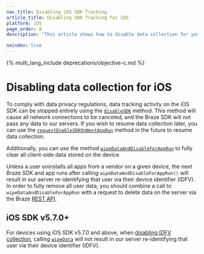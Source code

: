 ```yaml
---
nav_title: Disabling iOS SDK Tracking
article_title: Disabling SDK Tracking for iOS
platform: iOS
page_order: 8
description: "This article shows how to disable data collection for your iOS application."

noindex: true
---
```


{% multi_lang_include deprecations/objective-c.md %}

# Disabling data collection for iOS

To comply with data privacy regulations, data tracking activity on the iOS SDK can be stopped entirely using the [`disableSDK`](http://appboy.github.io/appboy-ios-sdk/docs/interface_appboy.html#a8d3b78a98420713d8590ed63c9172733) method. This method will cause all network connections to be canceled, and the Braze SDK will not pass any data to our servers. If you wish to resume data collection later, you can use the [`requestEnableSDKOnNextAppRun`](http://appboy.github.io/appboy-ios-sdk/docs/interface_appboy.html#a781078a40a3db0de64ac82dcae3b595b) method in the future to resume data collection.

Additionally, you can use the method [`wipeDataAndDisableForAppRun`](http://appboy.github.io/appboy-ios-sdk/docs/interface_appboy.html#ac8d580f60ec0608cd91240a8a3aa23a3) to fully clear all client-side data stored on the device.

Unless a user uninstalls all apps from a vendor on a given device, the next Braze SDK and app runs after calling `wipeDataAndDisableForAppRun()` will result in our server re-identifying that user via their device identifier (IDFV). In order to fully remove all user data, you should combine a call to `wipeDataAndDisableForAppRun` with a request to delete data on the server via the Braze [REST API]({{site.baseurl}}/developer_guide/rest_api/user_data/#user-delete-endpoint).

## iOS SDK v5.7.0+
For devices using iOS SDK v5.7.0 and above, when [disabling IDFV collection](https://www.braze.com/docs/developer_guide/platform_integration_guides/ios/initial_sdk_setup/other_sdk_customizations/swift_idfv/), calling [`wipeData`](https://braze-inc.github.io/braze-swift-sdk/documentation/brazekit/braze/wipedata()) will not result in our server re-identifying that user via their device identifier (IDFV).